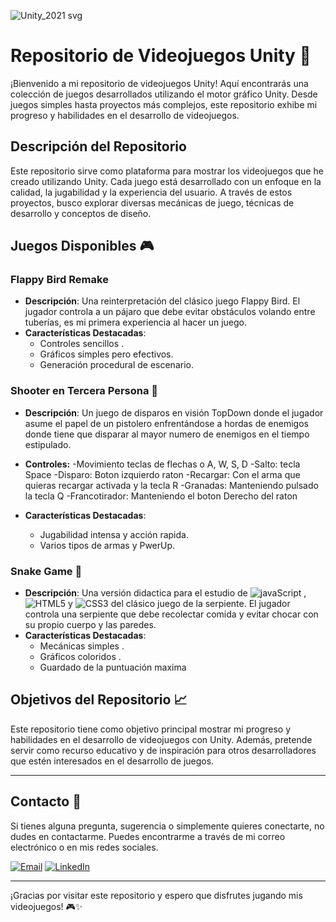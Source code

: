 
![Unity_2021 svg](https://github.com/KRNGDev/krngdev.github.io/assets/161486725/2ba137c4-859f-42ae-8408-8f2f9485be2b)

# Repositorio de Videojuegos Unity 🙋

¡Bienvenido a mi repositorio de videojuegos Unity! Aquí encontrarás una colección de juegos desarrollados utilizando el motor gráfico Unity. Desde juegos simples hasta proyectos más complejos, este repositorio exhibe mi progreso y habilidades en el desarrollo de videojuegos.


## Descripción del Repositorio

Este repositorio sirve como plataforma para mostrar los videojuegos que he creado utilizando Unity. Cada juego está desarrollado con un enfoque en la calidad, la jugabilidad y la experiencia del usuario. A través de estos proyectos, busco explorar diversas mecánicas de juego, técnicas de desarrollo y conceptos de diseño.



## Juegos Disponibles 🎮

### Flappy Bird Remake

- **Descripción**: Una reinterpretación del clásico juego Flappy Bird. El jugador controla a un pájaro que debe evitar obstáculos volando entre tuberías, es mi primera experiencia al hacer un juego.
- **Características Destacadas**:
    - Controles sencillos .
    - Gráficos simples pero efectivos.
    - Generación procedural de escenario.

### Shooter en Tercera Persona 🔫

- **Descripción**: Un juego de disparos en visión TopDown  donde el jugador asume el papel de un pistolero enfrentándose a hordas de enemigos donde tiene que disparar al mayor numero de enemigos en el tiempo estipulado.

- **Controles:**
    -Movimiento teclas de flechas o  A, W, S, D
    -Salto: tecla Space
    -Disparo: Boton izquierdo raton
    -Recargar: Con el arma que quieras recargar activada y la tecla R
    -Granadas: Manteniendo pulsado la tecla Q
    -Francotirador: Manteniendo el boton Derecho del raton 

- **Características Destacadas**:
    - Jugabilidad intensa y acción rapida.
    - Varios tipos de  armas y PwerUp.

### Snake Game 🐍

- **Descripción**: Una versión didactica para el estudio de ![javaScript](https://img.shields.io/badge/JavaScript-323330?style=flat-square&logo=javascript&logoColor=F7DF1E) , ![HTML5](https://img.shields.io/badge/html5-%23E34F26.svg?style=flat-square&logo=html5&logoColor=white) y ![CSS3](https://img.shields.io/badge/css3-%231572B6.svg?style=flat-square&logo=css3&logoColor=white) del clásico juego de la serpiente. El jugador controla una serpiente que debe recolectar comida y evitar chocar con su propio cuerpo y las paredes.
- **Características Destacadas**:
    - Mecánicas simples .
    - Gráficos coloridos .
    - Guardado de la puntuación maxima 

## Objetivos del Repositorio 📈

Este repositorio tiene como objetivo principal mostrar mi progreso y habilidades en el desarrollo de videojuegos con Unity. Además, pretende servir como recurso educativo y de inspiración para otros desarrolladores que estén interesados en el desarrollo de juegos.

--- 

## Contacto 📧

Si tienes alguna pregunta, sugerencia o simplemente quieres conectarte, no dudes en contactarme. Puedes encontrarme a través de mi correo electrónico o en mis redes sociales.


[![Email](https://img.shields.io/badge/Gmail-D14836?style=flat-square&logo=gmail&logoColor=white)](mailto:albertolopma@gmail.com) [![LinkedIn](https://img.shields.io/badge/LinkedIn-%230077B5.svg?logo=linkedin&logoColor=white)](https://www.linkedin.com/in/alberto-lm151186/)

---

¡Gracias por visitar este repositorio y espero que disfrutes jugando mis videojuegos! 🎮✨
